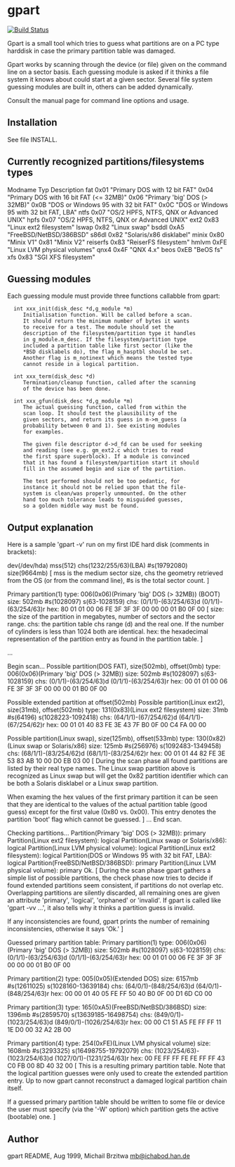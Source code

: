 # gpart

[![Build Status](https://travis-ci.org/baruch/gpart.svg)](https://travis-ci.org/baruch/gpart)

   Gpart is a small tool which tries to guess what partitions
   are on a PC type harddisk in case the primary partition table
   was damaged.

   Gpart works by scanning through the device (or file) given on
   the command line on a sector basis. Each guessing module is
   asked if it thinks a file system it knows about could start at
   a given sector. Several file system guessing modules are built
   in, others can be added dynamically.

   Consult the manual page for command line options and usage.


## Installation

   See file INSTALL.

## Currently recognized partitions/filesystems types

   Modname  Typ   Description
   fat      0x01  "Primary DOS with 12 bit FAT"
    	    0x04  "Primary DOS with 16 bit FAT (<= 32MB)"
            0x06  "Primary 'big' DOS (> 32MB)"
            0x0B  "DOS or Windows 95 with 32 bit FAT"
            0x0C  "DOS or Windows 95 with 32 bit FAT, LBA"
   ntfs     0x07  "OS/2 HPFS, NTFS, QNX or Advanced UNIX"
   hpfs     0x07  "OS/2 HPFS, NTFS, QNX or Advanced UNIX"
   ext2     0x83  "Linux ext2 filesystem"
   lswap    0x82  "Linux swap"
   bsddl    0xA5  "FreeBSD/NetBSD/386BSD"
   s86dl    0x82  "Solaris/x86 disklabel"
   minix    0x80  "Minix V1"
            0x81  "Minix V2"
   reiserfs 0x83  "ReiserFS filesystem"
   hmlvm    0xFE  "Linux LVM physical volumes"
   qnx4     0x4F  "QNX 4.x"
   beos     0xEB  "BeOS fs"
   xfs      0x83  "SGI XFS filesystem"



## Guessing modules

   Each guessing module must provide three functions callabble from
   gpart:

      int xxx_init(disk_desc *d,g_module *m)
         Initialisation function. Will be called before a scan.
         It should return the minimum number of bytes it wants
         to receive for a test. The module should set the
         description of the filesystem/partition type it handles
         in g_module.m_desc. If the filesystem/partition type
         included a partition table like first sector (like the
         *BSD disklabels do), the flag m_hasptbl should be set.
         Another flag is m_notinext which means the tested type
         cannot reside in a logical partition.

      int xxx_term(disk_desc *d)
         Termination/cleanup function, called after the scanning
         of the device has been done.

      int xxx_gfun(disk_desc *d,g_module *m)
         The actual guessing function, called from within the
         scan loop. It should test the plausibility of the
         given sectors, and return its guess in m->m_guess (a
         probability between 0 and 1). See existing modules
         for examples.

         The given file descriptor d->d_fd can be used for seeking
         and reading (see e.g. gm_ext2.c which tries to read
         the first spare superblock). If a module is convinced
         that it has found a filesystem/partition start it should
         fill in the assumed begin and size of the partition.

         The test performed should not be too pedantic, for
         instance it should not be relied upon that the file-
         system is clean/was properly unmounted. On the other
         hand too much tolerance leads to misguided guesses,
         so a golden middle way must be found.


## Output explanation

   Here is a sample 'gpart -v' run on my first IDE hard disk
   (comments in brackets):

dev(/dev/hda) mss(512) chs(1232/255/63)(LBA) #s(19792080) size(9664mb)
[
   mss is the medium sector size, chs the geometry retrieved
   from the OS (or from the command line), #s is the total
   sector count.
]

Primary partition(1)
   type: 006(0x06)(Primary 'big' DOS (> 32MB)) (BOOT)
   size: 502mb #s(1028097) s(63-1028159)
   chs:  (0/1/1)-(63/254/63)d (0/1/1)-(63/254/63)r
   hex:  80 01 01 00 06 FE 3F 3F 3F 00 00 00 01 B0 0F 00
[
   size: the size of the partition in megabytes, number of
   sectors and the sector range.
   chs: the partition table chs range (d) and the real one.
   If the number of cylinders is less than 1024 both are
   identical.
   hex: the hexadecimal representation of the partition entry
   as found in the partition table.
]

...

Begin scan...
Possible partition(DOS FAT), size(502mb), offset(0mb)
   type: 006(0x06)(Primary 'big' DOS (> 32MB))
   size: 502mb #s(1028097) s(63-1028159)
   chs:  (0/1/1)-(63/254/63)d (0/1/1)-(63/254/63)r
   hex:  00 01 01 00 06 FE 3F 3F 3F 00 00 00 01 B0 0F 00

Possible extended partition at offset(502mb)
   Possible partition(Linux ext2), size(31mb), offset(502mb)
      type: 131(0x83)(Linux ext2 filesystem)
      size: 31mb #s(64196) s(1028223-1092418)
      chs:  (64/1/1)-(67/254/62)d (64/1/1)-(67/254/62)r
      hex:  00 01 01 40 83 FE 3E 43 7F B0 0F 00 C4 FA 00 00

   Possible partition(Linux swap), size(125mb), offset(533mb)
      type: 130(0x82)(Linux swap or Solaris/x86)
      size: 125mb #s(256976) s(1092483-1349458)
      chs:  (68/1/1)-(83/254/62)d (68/1/1)-(83/254/62)r
      hex:  00 01 01 44 82 FE 3E 53 83 AB 10 00 D0 EB 03 00
[
   During the scan phase all found partitions are listed by
   their real type names. The Linux swap partition above is
   recognized as Linux swap but will get the 0x82 partition
   identifier which can be both a Solaris disklabel or a
   Linux swap partition.

   When examing the hex values of the first primary partition
   it can be seen that they are identical to the values of the
   actual partition table (good guess) except for the first
   value (0x80 vs. 0x00). This entry denotes the partition
   'boot' flag which cannot be guessed.
]
...
End scan.

Checking partitions...
Partition(Primary 'big' DOS (> 32MB)): primary
   Partition(Linux ext2 filesystem): logical
   Partition(Linux swap or Solaris/x86): logical
   Partition(Linux LVM physical volume): logical
   Partition(Linux ext2 filesystem): logical
   Partition(DOS or Windows 95 with 32 bit FAT, LBA): logical
Partition(FreeBSD/NetBSD/386BSD): primary
Partition(Linux LVM physical volume): primary
Ok.
[
   During the scan phase gpart gathers a simple list of possible
   partitions, the check phase now tries to decide if found
   extended partitions seem consistent, if partitions do not
   overlap etc. Overlapping partitions are silently discarded,
   all remaining ones are given an attribute 'primary', 'logical',
   'orphaned' or 'invalid'. If gpart is called like 'gpart -vv ...',
   it also tells why it thinks a partition guess is invalid.

   If any inconsistencies are found, gpart prints the number
   of remaining inconsistencies, otherwise it says 'Ok.'
]

Guessed primary partition table:
Primary partition(1)
   type: 006(0x06)(Primary 'big' DOS (> 32MB))
   size: 502mb #s(1028097) s(63-1028159)
   chs:  (0/1/1)-(63/254/63)d (0/1/1)-(63/254/63)r
   hex:  00 01 01 00 06 FE 3F 3F 3F 00 00 00 01 B0 0F 00

Primary partition(2)
   type: 005(0x05)(Extended DOS)
   size: 6157mb #s(12611025) s(1028160-13639184)
   chs:  (64/0/1)-(848/254/63)d (64/0/1)-(848/254/63)r
   hex:  00 00 01 40 05 FE FF 50 40 B0 0F 00 D1 6D C0 00

Primary partition(3)
   type: 165(0xA5)(FreeBSD/NetBSD/386BSD)
   size: 1396mb #s(2859570) s(13639185-16498754)
   chs:  (849/0/1)-(1023/254/63)d (849/0/1)-(1026/254/63)r
   hex:  00 00 C1 51 A5 FE FF FF 11 1E D0 00 32 A2 2B 00

Primary partition(4)
   type: 254(0xFE)(Linux LVM physical volume)
   size: 1608mb #s(3293325) s(16498755-19792079)
   chs:  (1023/254/63)-(1023/254/63)d (1027/0/1)-(1231/254/63)r
   hex:  00 FE FF FF FE FE FF FF 43 C0 FB 00 8D 40 32 00
[
   This is a resulting primary partition table. Note that
   the logical partition guesses were only used to create
   the extended partition entry. Up to now gpart cannot
   reconstruct a damaged logical partition chain itself.

   If a guessed primary partition table should be written to
   some file or device the user must specify (via the '-W'
   option) which partition gets the active (bootable) one.
]

## Author

   gpart README, Aug 1999, Michail Brzitwa <mb@ichabod.han.de>
